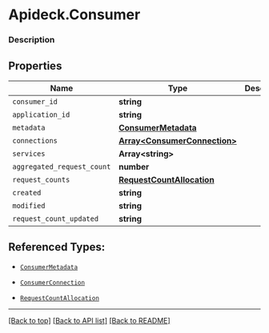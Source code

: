 # Apideck.Consumer

### Description

## Properties
Name | Type | Description | Notes
------------ | ------------- | ------------- | -------------
`consumer_id` | **string** |  | [optional] 
`application_id` | **string** |  | [optional] 
`metadata` | [**ConsumerMetadata**](ConsumerMetadata.md) |  | [optional] 
`connections` | [**Array&lt;ConsumerConnection&gt;**](ConsumerConnection.md) |  | [optional] 
`services` | **Array&lt;string&gt;** |  | [optional] 
`aggregated_request_count` | **number** |  | [optional] 
`request_counts` | [**RequestCountAllocation**](RequestCountAllocation.md) |  | [optional] 
`created` | **string** |  | [optional] 
`modified` | **string** |  | [optional] 
`request_count_updated` | **string** |  | [optional] 





## Referenced Types:


* [`ConsumerMetadata`](ConsumerMetadata.md)
* [`ConsumerConnection`](ConsumerConnection.md)


* [`RequestCountAllocation`](RequestCountAllocation.md)




---

[[Back to top]](#) [[Back to API list]](../../../../README.md#documentation-for-api-endpoints) [[Back to README]](../../../../README.md)


